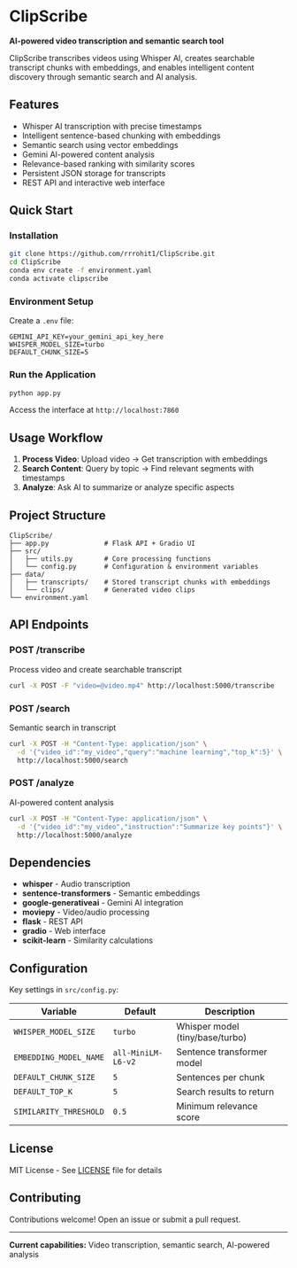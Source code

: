 # ClipScribe

**AI-powered video transcription and semantic search tool**

ClipScribe transcribes videos using Whisper AI, creates searchable transcript chunks with embeddings, and enables intelligent content discovery through semantic search and AI analysis.

## Features

- Whisper AI transcription with precise timestamps
- Intelligent sentence-based chunking with embeddings
- Semantic search using vector embeddings
- Gemini AI-powered content analysis
- Relevance-based ranking with similarity scores
- Persistent JSON storage for transcripts
- REST API and interactive web interface

## Quick Start

### Installation

```bash
git clone https://github.com/rrrohit1/ClipScribe.git
cd ClipScribe
conda env create -f environment.yaml
conda activate clipscribe
```

### Environment Setup

Create a `.env` file:

```env
GEMINI_API_KEY=your_gemini_api_key_here
WHISPER_MODEL_SIZE=turbo
DEFAULT_CHUNK_SIZE=5
```

### Run the Application

```bash
python app.py
```

Access the interface at `http://localhost:7860`

## Usage Workflow

1. **Process Video**: Upload video → Get transcription with embeddings
2. **Search Content**: Query by topic → Find relevant segments with timestamps
3. **Analyze**: Ask AI to summarize or analyze specific aspects

## Project Structure

```
ClipScribe/
├── app.py              # Flask API + Gradio UI
├── src/
│   ├── utils.py        # Core processing functions
│   └── config.py       # Configuration & environment variables
├── data/
│   ├── transcripts/    # Stored transcript chunks with embeddings
│   └── clips/          # Generated video clips
└── environment.yaml
```

## API Endpoints

### POST /transcribe

Process video and create searchable transcript

```bash
curl -X POST -F "video=@video.mp4" http://localhost:5000/transcribe
```

### POST /search

Semantic search in transcript

```bash
curl -X POST -H "Content-Type: application/json" \
  -d '{"video_id":"my_video","query":"machine learning","top_k":5}' \
  http://localhost:5000/search
```

### POST /analyze

AI-powered content analysis

```bash
curl -X POST -H "Content-Type: application/json" \
  -d '{"video_id":"my_video","instruction":"Summarize key points"}' \
  http://localhost:5000/analyze
```

## Dependencies

- **whisper** - Audio transcription
- **sentence-transformers** - Semantic embeddings
- **google-generativeai** - Gemini AI integration
- **moviepy** - Video/audio processing
- **flask** - REST API
- **gradio** - Web interface
- **scikit-learn** - Similarity calculations

## Configuration

Key settings in `src/config.py`:

| Variable | Default | Description |
|----------|---------|-------------|
| `WHISPER_MODEL_SIZE` | `turbo` | Whisper model (tiny/base/turbo) |
| `EMBEDDING_MODEL_NAME` | `all-MiniLM-L6-v2` | Sentence transformer model |
| `DEFAULT_CHUNK_SIZE` | `5` | Sentences per chunk |
| `DEFAULT_TOP_K` | `5` | Search results to return |
| `SIMILARITY_THRESHOLD` | `0.5` | Minimum relevance score |

## License

MIT License - See [LICENSE](LICENSE) file for details

## Contributing

Contributions welcome! Open an issue or submit a pull request.

---

**Current capabilities:** Video transcription, semantic search, AI-powered analysis
```